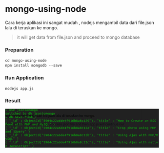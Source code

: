 # mongo-using-node
Cara kerja aplikasi ini sangat mudah , nodejs mengambil data dari file.json lalu di teruskan ke mongo.<br>
> it will get data from file.json and proceed to mongo database

### Preparation
```
cd mongo-using-node
npm install mongodb --save
```

### Run Application
```
nodejs app.js
```

### Result
![result](https://github.com/joexce/jsonode-mongo/blob/master/ssmongo.png "first result of mongo")
